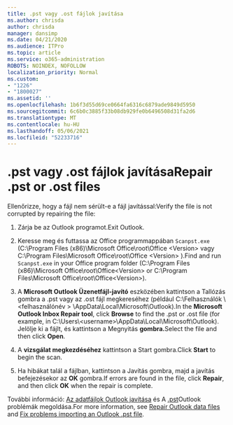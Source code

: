 ```yaml
---
title: .pst vagy .ost fájlok javítása
ms.author: chrisda
author: chrisda
manager: dansimp
ms.date: 04/21/2020
ms.audience: ITPro
ms.topic: article
ms.service: o365-administration
ROBOTS: NOINDEX, NOFOLLOW
localization_priority: Normal
ms.custom:
- "1226"
- "1800027"
ms.assetid: ''
ms.openlocfilehash: 1b6f3d55d69ce0664fa6316c6879ade9849d5950
ms.sourcegitcommit: 6c6b0c3885f33b08db929fe0b6496508d31fa2d6
ms.translationtype: MT
ms.contentlocale: hu-HU
ms.lasthandoff: 05/06/2021
ms.locfileid: "52233716"
---
```

# <a name="repair-pst-or-ost-files"></a><span data-ttu-id="80384-102">.pst vagy .ost fájlok javítása</span><span class="sxs-lookup"><span data-stu-id="80384-102">Repair .pst or .ost files</span></span>

<span data-ttu-id="80384-103">Ellenőrizze, hogy a fájl nem sérült-e a fájl javítással:</span><span class="sxs-lookup"><span data-stu-id="80384-103">Verify the file is not corrupted by repairing the file:</span></span>

1. <span data-ttu-id="80384-104">Zárja be az Outlook programot.</span><span class="sxs-lookup"><span data-stu-id="80384-104">Exit Outlook.</span></span>

2. <span data-ttu-id="80384-105">Keresse meg és futtassa az Office programmappában `Scanpst.exe` (C:\Program Files (x86)\Microsoft Office\root\Office \<Version\> vagy C:\Program Files\Microsoft Office\root\Office \<Version\> ).</span><span class="sxs-lookup"><span data-stu-id="80384-105">Find and run `Scanpst.exe` in your Office program folder (C:\Program Files (x86)\Microsoft Office\root\Office\<Version\> or C:\Program Files\Microsoft Office\root\Office\<Version\>).</span></span>

3. <span data-ttu-id="80384-106">A **Microsoft Outlook Üzenetfájl-javító** eszközében  kattintson a Tallózás gombra a .pst vagy az .ost fájl megkereséhez (például C:\Felhasználók \\<felhasználónév \> \AppData\Local\Microsoft\Outlook).</span><span class="sxs-lookup"><span data-stu-id="80384-106">In the **Microsoft Outlook Inbox Repair tool**, click **Browse** to find the .pst or .ost file (for example, in C:\Users\\<username\>\AppData\Local\Microsoft\Outlook).</span></span> <span data-ttu-id="80384-107">Jelölje ki a fájlt, és kattintson a Megnyitás **gombra.**</span><span class="sxs-lookup"><span data-stu-id="80384-107">Select the file and then click **Open**.</span></span>

4. <span data-ttu-id="80384-108">A **vizsgálat megkezdéséhez** kattintson a Start gombra.</span><span class="sxs-lookup"><span data-stu-id="80384-108">Click **Start** to begin the scan.</span></span>

5. <span data-ttu-id="80384-109">Ha hibákat talál a fájlban, kattintson a Javítás gombra, majd a javítás befejezésekor az **OK** gombra.</span><span class="sxs-lookup"><span data-stu-id="80384-109">If errors are found in the file, click **Repair**, and then click **OK** when the repair is complete.</span></span>

<span data-ttu-id="80384-110">További információ: [Az adatfájlok Outlook javítása](https://support.office.com/article/25663bc3-11ec-4412-86c4-60458afc5253) és A [.pst](https://support.office.com/article/2d2e50dc-5c36-4ab2-ab50-f1be733b3d6e)Outlook problémák megoldása.</span><span class="sxs-lookup"><span data-stu-id="80384-110">For more information, see [Repair Outlook data files](https://support.office.com/article/25663bc3-11ec-4412-86c4-60458afc5253) and [Fix problems importing an Outlook .pst file](https://support.office.com/article/2d2e50dc-5c36-4ab2-ab50-f1be733b3d6e).</span></span>
